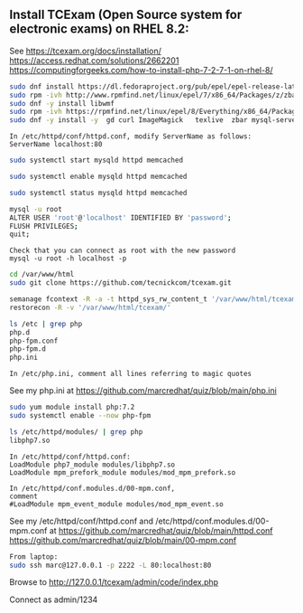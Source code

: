 ## Install TCExam (Open Source system for electronic exams) on RHEL 8.2:

See 
https://tcexam.org/docs/installation/
https://access.redhat.com/solutions/2662201
https://computingforgeeks.com/how-to-install-php-7-2-7-1-on-rhel-8/


```bash
sudo dnf install https://dl.fedoraproject.org/pub/epel/epel-release-latest-8.noarch.rpm
sudo rpm -ivh http://www.rpmfind.net/linux/epel/7/x86_64/Packages/z/zbar-0.10-27.el7.x86_64.rpm
sudo dnf -y install libwmf
sudo rpm -ivh https://rpmfind.net/linux/epel/8/Everything/x86_64/Packages/g/GraphicsMagick-1.3.34-1.el8.x86_64.rpm
sudo dnf -y install -y  gd curl ImageMagick   texlive  zbar mysql-server httpd php php-posix php-mysqlnd php-pdo php-gd php-mbstring libdbi-dbd-mysql php-curl memcached
```

```text
In /etc/httpd/conf/httpd.conf, modify ServerName as follows:
ServerName localhost:80
```


```bash
sudo systemctl start mysqld httpd memcached

sudo systemctl enable mysqld httpd memcached

sudo systemctl status mysqld httpd memcached
```


```bash
mysql -u root
ALTER USER 'root'@'localhost' IDENTIFIED BY 'password';
FLUSH PRIVILEGES;
quit;
```

```text
Check that you can connect as root with the new password
mysql -u root -h localhost -p
```

```bash
cd /var/www/html
sudo git clone https://github.com/tecnickcom/tcexam.git
```

```bash
semanage fcontext -R -a -t httpd_sys_rw_content_t '/var/www/html/tcexam/'
restorecon -R -v '/var/www/html/tcexam/'
```

```bash
ls /etc | grep php
php.d
php-fpm.conf
php-fpm.d
php.ini
```

```text
In /etc/php.ini, comment all lines referring to magic quotes
```

See my php.ini at https://github.com/marcredhat/quiz/blob/main/php.ini


```bash
sudo yum module install php:7.2
sudo systemctl enable --now php-fpm
```

```bash
ls /etc/httpd/modules/ | grep php
libphp7.so
```

```text
In /etc/httpd/conf/httpd.conf:
LoadModule php7_module modules/libphp7.so
LoadModule mpm_prefork_module modules/mod_mpm_prefork.so
```

```text
In /etc/httpd/conf.modules.d/00-mpm.conf,
comment 
#LoadModule mpm_event_module modules/mod_mpm_event.so
```

See my /etc/httpd/conf/httpd.conf and /etc/httpd/conf.modules.d/00-mpm.conf at
https://github.com/marcredhat/quiz/blob/main/httpd.conf
https://github.com/marcredhat/quiz/blob/main/00-mpm.conf


```bash
From laptop:
sudo ssh marc@127.0.0.1 -p 2222 -L 80:localhost:80
```


Browse to
http://127.0.0.1/tcexam/admin/code/index.php

Connect as admin/1234
